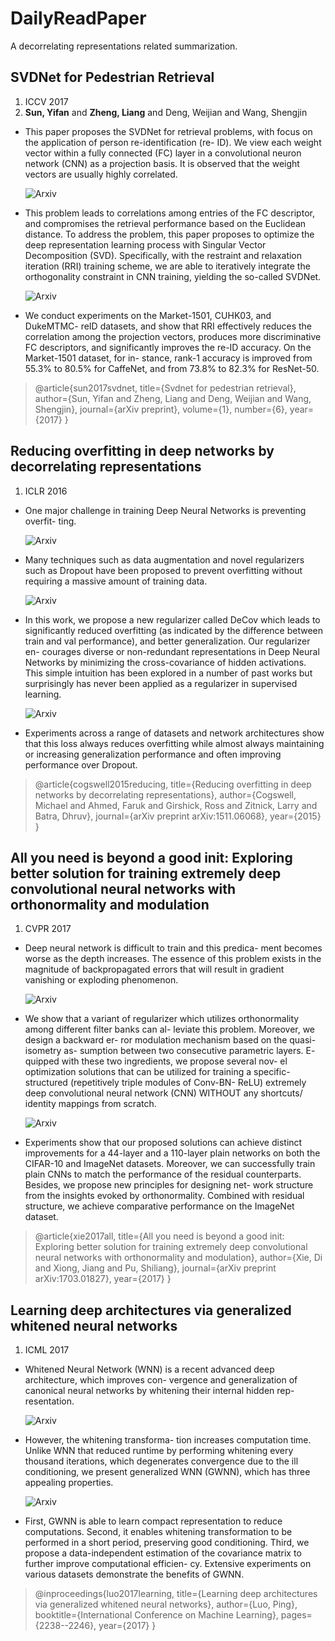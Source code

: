 # DailyReadPaper
A decorrelating representations related summarization.
## SVDNet for Pedestrian Retrieval
1. ICCV 2017
2. **Sun, Yifan** and **Zheng, Liang** and Deng, Weijian and Wang, Shengjin

- This paper proposes the SVDNet for retrieval problems,
with focus on the application of person re-identification (re-
ID). We view each weight vector within a fully connected
(FC) layer in a convolutional neuron network (CNN) as a
projection basis. It is observed that the weight vectors are
usually highly correlated. 

  ![Arxiv](Pictures/Selection_066.png)
   
- This problem leads to correlations among entries of the FC descriptor, and compromises
the retrieval performance based on the Euclidean distance.
To address the problem, this paper proposes to optimize the
deep representation learning process with Singular Vector
Decomposition (SVD). Specifically, with the restraint and
relaxation iteration (RRI) training scheme, we are able to
iteratively integrate the orthogonality constraint in CNN
training, yielding the so-called SVDNet. 

    ![Arxiv](Pictures/Selection_067.png)
    
- We conduct experiments on the Market-1501, CUHK03, and DukeMTMC-
reID datasets, and show that RRI effectively reduces the
correlation among the projection vectors, produces more
discriminative FC descriptors, and significantly improves
the re-ID accuracy. On the Market-1501 dataset, for in-
stance, rank-1 accuracy is improved from 55.3% to 80.5%
for CaffeNet, and from 73.8% to 82.3% for ResNet-50.
  
>@article{sun2017svdnet,
  title={Svdnet for pedestrian retrieval},
  author={Sun, Yifan and Zheng, Liang and Deng, Weijian and Wang, Shengjin},
  journal={arXiv preprint},
  volume={1},
  number={6},
  year={2017}
}

## Reducing overfitting in deep networks by decorrelating representations
1. ICLR 2016

- One major challenge in training Deep Neural Networks is preventing overfit-
ting. 

    ![Arxiv](Pictures/Selection_069.png)

- Many techniques such as data augmentation and novel regularizers such
as Dropout have been proposed to prevent overfitting without requiring a massive
amount of training data. 

    ![Arxiv](Pictures/Selection_068.png)

- In this work, we propose a new regularizer called DeCov
which leads to significantly reduced overfitting (as indicated by the difference
between train and val performance), and better generalization. Our regularizer en-
courages diverse or non-redundant representations in Deep Neural Networks by
minimizing the cross-covariance of hidden activations. This simple intuition has
been explored in a number of past works but surprisingly has never been applied
as a regularizer in supervised learning. 

    ![Arxiv](Pictures/Selection_070.png)

- Experiments across a range of datasets and
network architectures show that this loss always reduces overfitting while almost
always maintaining or increasing generalization performance and often improving
performance over Dropout.

>@article{cogswell2015reducing,
  title={Reducing overfitting in deep networks by decorrelating representations},
  author={Cogswell, Michael and Ahmed, Faruk and Girshick, Ross and Zitnick, Larry and Batra, Dhruv},
  journal={arXiv preprint arXiv:1511.06068},
  year={2015}
}
## All you need is beyond a good init: Exploring better solution for training extremely deep convolutional neural networks with orthonormality and modulation
1. CVPR 2017

- Deep neural network is difficult to train and this predica-
ment becomes worse as the depth increases. The essence
of this problem exists in the magnitude of backpropagated
errors that will result in gradient vanishing or exploding
phenomenon. 

    ![Arxiv](Pictures/Selection_071.png)

- We show that a variant of regularizer which
utilizes orthonormality among different filter banks can al-
leviate this problem. Moreover, we design a backward er-
ror modulation mechanism based on the quasi-isometry as-
sumption between two consecutive parametric layers. E-
quipped with these two ingredients, we propose several nov-
el optimization solutions that can be utilized for training a
specific-structured (repetitively triple modules of Conv-BN-
ReLU) extremely deep convolutional neural network (CNN)
WITHOUT any shortcuts/ identity mappings from scratch.

    ![Arxiv](Pictures/Selection_072.png)

- Experiments show that our proposed solutions can achieve
distinct improvements for a 44-layer and a 110-layer plain
networks on both the CIFAR-10 and ImageNet datasets.
Moreover, we can successfully train plain CNNs to match
the performance of the residual counterparts.
Besides, we propose new principles for designing net-
work structure from the insights evoked by orthonormality.
Combined with residual structure, we achieve comparative
performance on the ImageNet dataset.

>@article{xie2017all,
  title={All you need is beyond a good init: Exploring better solution for training extremely deep convolutional neural networks with orthonormality and modulation},
  author={Xie, Di and Xiong, Jiang and Pu, Shiliang},
  journal={arXiv preprint arXiv:1703.01827},
  year={2017}
}


## Learning deep architectures via generalized whitened neural networks
1. ICML 2017


- Whitened Neural Network (WNN) is a recent
advanced deep architecture, which improves con-
vergence and generalization of canonical neural
networks by whitening their internal hidden rep-
resentation. 

    ![Arxiv](Pictures/Selection_073.png)
    
- However, the whitening transforma-
tion increases computation time. Unlike WNN
that reduced runtime by performing whitening
every thousand iterations, which degenerates
convergence due to the ill conditioning, we
present generalized WNN (GWNN), which has
three appealing properties. 

    ![Arxiv](Pictures/Selection_074.png)
   
- First, GWNN is
able to learn compact representation to reduce
computations. Second, it enables whitening
transformation to be performed in a short period,
preserving good conditioning. Third, we propose
a data-independent estimation of the covariance
matrix to further improve computational efficien-
cy. Extensive experiments on various datasets
demonstrate the benefits of GWNN.

>@inproceedings{luo2017learning,
  title={Learning deep architectures via generalized whitened neural networks},
  author={Luo, Ping},
  booktitle={International Conference on Machine Learning},
  pages={2238--2246},
  year={2017}
}